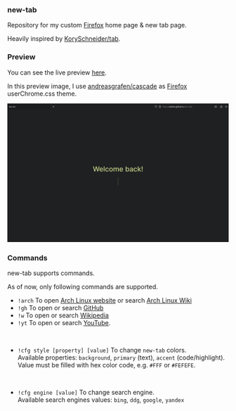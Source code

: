 <h3>new-tab</h3>
<p>
  Repository for my custom <a href="https://www.mozilla.org/firefox">Firefox</a> home page & new tab page.  
</p>
<p>
  Heavily inspired by <a href="https://github.com/KorySchneider/tab">KorySchneider/tab</a>.
</p>

<h3>Preview</h3>
<p>You can see the live preview <a href="https://azhimn.github.io/new-tab/">here</a>.</p>
<p>
  In this preview image, I use <a href="https://github.com/andreasgrafen/cascade">andreasgrafen/cascade</a> as <a href="https://www.mozilla.org/firefox">Firefox</a> userChrome.css theme.
</p>
<img src="./assets/preview.gif" alt="preview image">

<h3>Commands</h3>
<p>new-tab supports commands.</p>
<p>As of now, only following commands are supported.</p>
<ul>
  <li>
    <code>!arch</code> To open <a href="https://archlinux.org">Arch Linux website</a> or search <a href="https://wiki.archlinux.org">Arch Linux Wiki</a>
  </li>
  <li>
    <code>!gh</code> To open or search <a href="https://github.com">GitHub</a>
  </li>
  <li>
    <code>!w</code> To open or search <a href="https://wikipedia.org">Wikipedia</a>
  </li>
  <li>
    <code>!yt</code> To open or search <a href="https://youtube.com">YouTube</a>.
  </li>
</ul>

<br>
<ul>
  <li>
    <code>!cfg style [property] [value]</code> To change <code>new-tab</code> colors.
    <br>Available properties: <code>background</code>, <code>primary</code> (text), <code>accent</code> (code/highlight).
    <br>Value must be filled with hex color code, e.g. <code>#FFF</code> or <code>#FEFEFE</code>.
  </li>
</ul>

<br>
<ul>
  <li>
    <code>!cfg engine [value]</code> To change search engine.
    <br>Available search engines values: <code>bing</code>, <code>ddg</code>, <code>google</code>, <code>yandex</code>
  </li>
</ul>